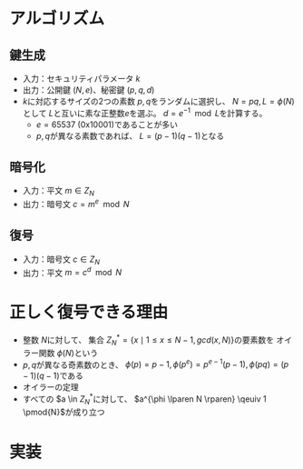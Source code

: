 # アルゴリズム

## 鍵生成
* 入力：セキュリティパラメータ $k$
* 出力：公開鍵 $(N, e)$、秘密鍵 $(p, q, d)$
* $k$に対応するサイズの2つの素数 $p, q$をランダムに選択し、 $N=pq, L=\phi(N)$として $L$と互いに素な正整数$e$を選ぶ。 $d=e^{-1}\mod{L}$を計算する。
  * $e=65537$ (0x10001)であることが多い
  * $p, q$が異なる素数であれば、 $L=(p-1)(q-1)$となる

## 暗号化

* 入力：平文 $m\in{Z_{N}}$
* 出力：暗号文 $c=m^{e}\mod{N}$

## 復号

* 入力：暗号文 $c\in{Z_{N}}$
* 出力：平文 $m=c^{d}\mod{N}$

# 正しく復号できる理由

* 整数 $N$に対して、 集合 $Z_{N}^{*}= \lbrace x \mid 1 \le x \le N-1, gcd(x, N) \rbrace$の要素数を オイラー関数 $\phi \lparen N \rparen$という
* $p, q$が異なる奇素数のとき、 $\phi \lparen p \rparen =p-1, \phi \lparen p^{e} \rparen =p^{e-1}(p-1), \phi \lparen pq \rparen =(p-1)(q-1)$である
* オイラーの定理
 * すべての $a \in $Z_{N}^{*}$に対して、 $a^{\phi \lparen N \rparen} \qeuiv 1 \pmod{N}$が成り立つ


# 実装
